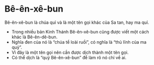 # Bê-ên-xê-bun

Bê-ên-xê-bun là chúa quỉ và là một tên gọi khác của Sa tan, hay ma quỉ.
- Trong nhiều bản Kinh Thánh Bê-ên-xê-bun cũng được viết một cách khác là Bê-ên-dê-bun. 
- Nghĩa đen của nó là “chúa tể loài ruồi”, có nghĩa là “thủ lĩnh của ma quỷ”.  
- Vì đây là một tên gọi nên cần được dịch thành một tên gọi. 
- Có thể dịch là “quỷ Bê-ên-xê-bun” để làm rõ nó chỉ về ai.

